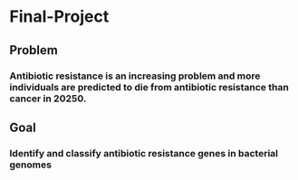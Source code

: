 # Final-Project

## Problem
### Antibiotic resistance is an increasing problem and more individuals are predicted to die from antibiotic resistance than cancer in 20250.

## Goal
### Identify and classify antibiotic resistance genes in bacterial genomes
